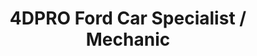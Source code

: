 ---
title: "4DPRO Ford Car Specialist / Mechanic"
url: /cainta/4dpro-ford-car-specialist-mechanic/
shop: Autowerkstatt
---